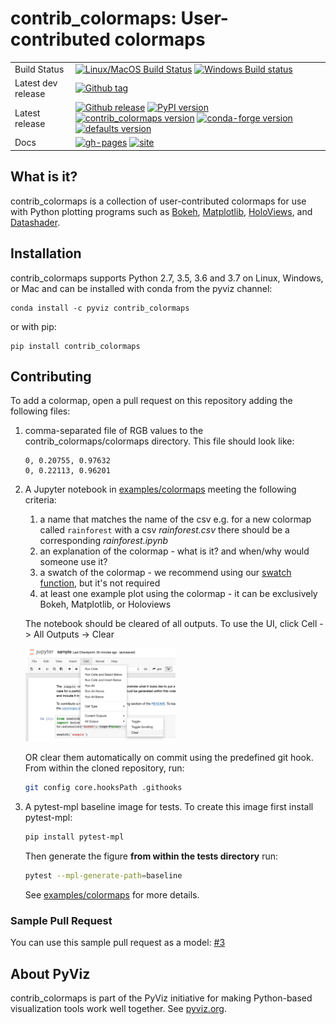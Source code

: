 # contrib_colormaps: User-contributed colormaps

|    |    |
| --- | --- |
| Build Status | [![Linux/MacOS Build Status](https://travis-ci.org/pyviz/contrib_colormaps.svg?branch=master)](https://travis-ci.org/pyviz/contrib_colormaps) [![Windows Build status](https://img.shields.io/appveyor/ci/pyviz/contrib_colormaps/master.svg?logo=appveyor)](https://ci.appveyor.com/project/pyviz/contrib_colormaps/branch/master) |
| Latest dev release | [![Github tag](https://img.shields.io/github/tag/pyviz/contrib_colormaps.svg?label=tag&colorB=11ccbb)](https://github.com/pyviz/contrib_colormaps/tags) |
| Latest release | [![Github release](https://img.shields.io/github/release/pyviz/contrib_colormaps.svg?label=tag&colorB=11ccbb)](https://github.com/pyviz/contrib_colormaps/releases) [![PyPI version](https://img.shields.io/pypi/v/contrib_colormaps.svg?colorB=cc77dd)](https://pypi.python.org/pypi/contrib_colormaps) [![contrib_colormaps version](https://img.shields.io/conda/v/pyviz/contrib_colormaps.svg?colorB=4488ff&style=flat)](https://anaconda.org/pyviz/contrib_colormaps) [![conda-forge version](https://img.shields.io/conda/v/conda-forge/contrib_colormaps.svg?label=conda%7Cconda-forge&colorB=4488ff)](https://anaconda.org/conda-forge/contrib_colormaps) [![defaults version](https://img.shields.io/conda/v/anaconda/contrib_colormaps.svg?label=conda%7Cdefaults&style=flat&colorB=4488ff)](https://anaconda.org/anaconda/contrib_colormaps) |
| Docs | [![gh-pages](https://img.shields.io/github/last-commit/pyviz/contrib_colormaps/gh-pages.svg)](https://github.com/pyviz/contrib_colormaps/tree/gh-pages) [![site](https://img.shields.io/website-up-down-green-red/http/contrib_colormaps.pyviz.org.svg)](http://contrib_colormaps.pyviz.org) |


## What is it?

contrib_colormaps is a collection of user-contributed colormaps
for use with Python plotting programs such as
[Bokeh](https://bokeh.org),
[Matplotlib](https://matplotlib.org),
[HoloViews](https://holoviews.org), and
[Datashader](https://datashader.org).


## Installation

contrib_colormaps supports Python 2.7, 3.5, 3.6 and 3.7 on Linux, Windows,
or Mac and can be installed with conda from the pyviz channel:

```
conda install -c pyviz contrib_colormaps
```

or with pip:

```
pip install contrib_colormaps
```

## Contributing

To add a colormap, open a pull request on this repository adding the following files:

1. comma-separated file of RGB values to the contrib_colormaps/colormaps
   directory. This file should look like:

   ```
   0, 0.20755, 0.97632
   0, 0.22113, 0.96201
   ```

2. A Jupyter notebook in [examples/colormaps](examples/colormaps) meeting the following criteria:

    1. a name that matches the name of the csv
            e.g. for a new colormap called `rainforest` with a csv *rainforest.csv* there should be a corresponding *rainforest.ipynb*
    2. an explanation of the colormap - what is it? and when/why would someone use it?
    3. a swatch of the colormap - we recommend using our [swatch function](index.ipynb), but it's not required
    4. at least one example plot using the colormap - it can be exclusively Bokeh, Matplotlib, or Holoviews

   The notebook should be cleared of all outputs. To use the UI, click Cell -> All Outputs -> Clear

   <img src="assets/clear_outputs.png" alt="Clear all outputs" width="50%"/>

   OR clear them automatically on commit using the predefined git hook.
   From within the cloned repository, run:

   ```bash
   git config core.hooksPath .githooks
   ```

3. A pytest-mpl baseline image for tests. To create this image first install pytest-mpl:

    ```bash
    pip install pytest-mpl
    ```

    Then generate the figure **from within the tests directory** run:

    ```bash
    pytest --mpl-generate-path=baseline
    ```

    See [examples/colormaps](contrib_colormaps/tests) for more details.


### Sample Pull Request
You can use this sample pull request as a model: [#3](https://github.com/pyviz/contrib_colormaps/pull/3)

## About PyViz
contrib_colormaps is part of the PyViz initiative for making Python-based
visualization tools work well together. See [pyviz.org](http://pyviz.org).
